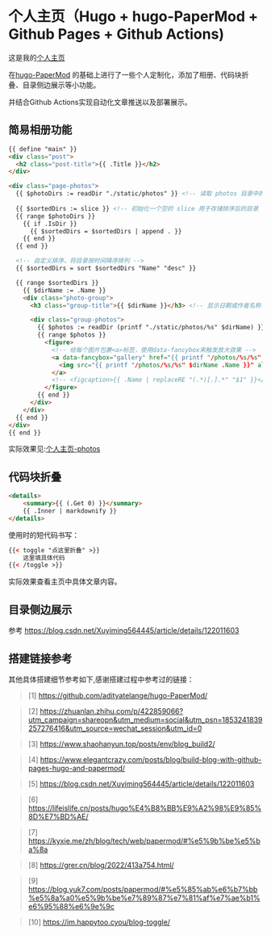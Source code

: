# 个人主页（Hugo + hugo-PaperMod + Github Pages + Github Actions)
这是我的[个人主页](https://blog.fun-x.top/)

在[hugo-PaperMod](https://github.com/adityatelange/hugo-PaperMod/) 的基础上进行了一些个人定制化，添加了相册、代码块折叠、目录侧边展示等小功能。

并结合Github Actions实现自动化文章推送以及部署展示。

## 简易相册功能
```html
{{ define "main" }}
<div class="post">
  <h2 class="post-title">{{ .Title }}</h2>
</div>

<div class="page-photos">
  {{ $photoDirs := readDir "./static/photos" }} <!-- 读取 photos 目录中的所有文件夹 -->
  
  {{ $sortedDirs := slice }} <!-- 初始化一个空的 slice 用于存储排序后的目录 -->
  {{ range $photoDirs }}
    {{ if .IsDir }}
      {{ $sortedDirs = $sortedDirs | append . }}
    {{ end }}
  {{ end }}

  <!-- 自定义排序，将目录按时间降序排列 -->
  {{ $sortedDirs = sort $sortedDirs "Name" "desc" }}

  {{ range $sortedDirs }}
    {{ $dirName := .Name }}
    <div class="photo-group">
      <h3 class="group-title">{{ $dirName }}</h3> <!-- 显示日期或作者名称 -->

      <div class="group-photos">
        {{ $photos := readDir (printf "./static/photos/%s" $dirName) }} <!-- 获取每个目录中的图片文件 -->
        {{ range $photos }}
          <figure>
            <!-- 给每个图片包裹<a>标签，使用data-fancybox来触发放大效果 -->
            <a data-fancybox="gallery" href="{{ printf "/photos/%s/%s" $dirName .Name }}" data-caption="{{ .Name }}">
              <img src="{{ printf "/photos/%s/%s" $dirName .Name }}" alt="{{ .Name }}" />
            </a>
            <!-- <figcaption>{{ .Name | replaceRE "(.*)[.].*" "$1" }}</figcaption> -->
          </figure>
        {{ end }}
      </div>
    </div>
  {{ end }}
</div>
{{ end }}

```

实际效果见:[个人主页-photos](https://blog.fun-x.top/posts/photos/)

## 代码块折叠
```html
<details>
    <summary>{{ (.Get 0) }}</summary>
    {{ .Inner | markdownify }}
</details>
```

使用时的短代码书写：
```html
{{< toggle "点这里折叠" >}}
    这里填具体代码
{{< /toggle >}}

```
实际效果查看主页中具体文章内容。


## 目录侧边展示
参考 https://blog.csdn.net/Xuyiming564445/article/details/122011603

## 搭建链接参考

其他具体搭建细节参考如下,感谢搭建过程中参考过的链接：
> [1] https://github.com/adityatelange/hugo-PaperMod/

> [2] https://zhuanlan.zhihu.com/p/422859066?utm_campaign=shareopn&utm_medium=social&utm_psn=1853241839257276416&utm_source=wechat_session&utm_id=0

> [3] https://www.shaohanyun.top/posts/env/blog_build2/

> [4] https://www.elegantcrazy.com/posts/blog/build-blog-with-github-pages-hugo-and-papermod/

> [5] https://blog.csdn.net/Xuyiming564445/article/details/122011603

> [6] https://lifeislife.cn/posts/hugo%E4%B8%BB%E9%A2%98%E9%85%8D%E7%BD%AE/

> [7] https://kyxie.me/zh/blog/tech/web/papermod/#%e5%9b%be%e5%ba%8a

> [8] https://grer.cn/blog/2022/413a754.html/

> [9] https://blog.yuk7.com/posts/papermod/#%e5%85%ab%e6%b7%bb%e5%8a%a0%e5%9b%be%e7%89%87%e7%81%af%e7%ae%b1%e6%95%88%e6%9e%9c

> [10] https://im.happytoo.cyou/blog-toggle/

